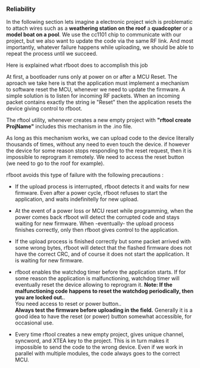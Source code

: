 ### Reliability

In the following section lets imagine a electronic project wich is problematic
to attach wires such as a **weathering station on the roof** a **quadcopter**
or a **model boat on a pool**. We use the cc1101 chip
to communicate with our  project, but we also want to update the code via the same RF link.
And most importantly, whatever failure happens while uploading, we should be able to
repeat the process until we succeed.

Here is explained what rfboot does to accomplish this job

At first, a bootloader runs only at power on or after a MCU Reset. The aproach we take here is
that the application must implement a mechanism to software reset the MCU, whenever
we need to update the firmware. A simple solution is to listen for incoming RF packets.
When an incoming packet contains exactly the string ie "Reset" then the application resets
the device giving control to rfboot.

The rftool utility, whenever creates a new empty project with **"rftool create ProjName"**
includes this mechanism in the .ino file.

As long as this mechanism works, we can upload code to the device literally thousands of
times, without any need to even touch the device. if however the device for some reason
stops responding to the reset request, then it is impossible to reprogram it remotely.
We need to access the reset button (we need to go to the roof for example).

rfboot avoids this type of failure with the following precautions :

- If the upload process is interrupted, rfboot detects it and waits for new firmware. Even
after a power cycle, rfboot refuses to start the application, and waits indefinitelly for
new upload.

- At the event of a power loss or MCU reset while programming, when the power comes back rfboot
will detect the corrupted code and stays waiting for new firmware. When -eventually- the upload
process finishes correctly, only then rfboot gives control to the application.

- If the upload process is finished correctly but some packet arrived with some wrong bytes, rfboot
will detect that the flashed firmware does not have the correct CRC, and of course it does not start the application.
It is waiting for new firmware.

- rfboot enables the watchdog timer before the application starts. If for some reason the
application is malfunctioning, watchdog timer will eventually reset the device allowing to reprogram it.
**Note: If the malfunctioning code happens to reset the watchdog periodically, then you are locked out.**.<br/>
You need access to reset or power button..<br/>
**Always test the firmware before uploading in the field.**
Generally it is a good idea to have the reset (or power) button somewhat accessible, for occasional use.

- Every time rftool creates a new empty project, gives unique channel, syncword, and XTEA
key to the project. This is in turn makes it impossible to send the code to the wrong device.
Even if we work in parallel with multiple modules, the code always goes to the correct MCU.
